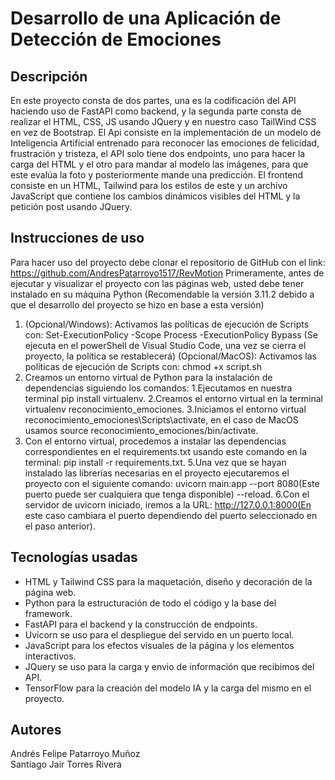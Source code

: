 # Desarrollo de una Aplicación de Detección de Emociones
## Descripción
En este proyecto consta de dos partes, una es la codificación del API haciendo uso de FastAPI como backend, y la segunda parte consta de realizar el HTML, CSS, JS usando JQuery y en nuestro caso TailWind CSS en vez de Bootstrap.
El Api consiste en la implementación de un modelo de Inteligencia Artificial entrenado para reconocer las emociones de felicidad, frustración y tristeza, el API solo tiene dos endpoints, uno para hacer la carga del HTML y el otro para mandar al modelo las imágenes, para que este evalúa la foto y posteriormente mande una predicción.
El frontend consiste en un HTML, Tailwind para los estilos de este y un archivo JavaScript que contiene los cambios dinámicos visibles del HTML y la petición post usando JQuery.

## Instrucciones de uso
Para hacer uso del proyecto debe clonar el repositorio de GitHub con el link: https://github.com/AndresPatarroyo1517/RevMotion
Primeramente, antes de ejecutar y visualizar el proyecto con las páginas web, usted debe tener instalado en su máquina Python (Recomendable la versión 3.11.2 debido a que el desarrollo del proyecto se hizo en base a esta versión)
1. (Opcional/Windows): Activamos las políticas de ejecución de Scripts con: Set-ExecutionPolicy -Scope Process -ExecutionPolicy Bypass (Se ejecuta en el powerShell de Visual Studio Code, una vez se cierra el proyecto, la política se restablecerá)
   (Opcional/MacOS): Activamos las políticas de ejecución de Scripts con: chmod +x script.sh 
2. Creamos un entorno virtual de Python para la instalación de dependencias siguiendo los comandos:
  1.Ejecutamos en nuestra terminal pip install virtualenv.
  2.Creamos el entorno virtual en la terminal virtualenv reconocimiento_emociones.
  3.Iniciamos el entorno virtual reconocimiento_emociones\Scripts\activate, en el caso de MacOS usamos source reconocimiento_emociones/bin/activate.
4. Con el entorno virtual, procedemos a instalar las dependencias correspondientes en el requirements.txt usando este comando en la terminal: pip install -r requirements.txt.
5.Una vez que se hayan instalado las librerías necesarias en el proyecto ejecutaremos el proyecto con el siguiente comando: uvicorn main:app --port 8080(Este puerto puede ser cualquiera que tenga disponible) --reload.
6.Con el servidor de uvicorn iniciado, iremos a la URL: http://127.0.0.1:8000(En este caso cambiara el puerto dependiendo del puerto seleccionado en el paso anterior).

## Tecnologías usadas
* HTML y Tailwind CSS para la maquetación, diseño y decoración de la página web.
* Python para la estructuración de todo el código y la base del framework.
* FastAPI para el backend y la construcción de endpoints.
* Uvicorn se uso para el despliegue del servido en un puerto local.
* JavaScript para los efectos visuales de la página y los elementos interactivos.
* JQuery se uso para la carga y envio de información que recibimos del API.
* TensorFlow para la creación del modelo IA y la carga del mismo en el proyecto.

## Autores
Andrés Felipe Patarroyo Muñoz  
Santiago Jair Torres Rivera
